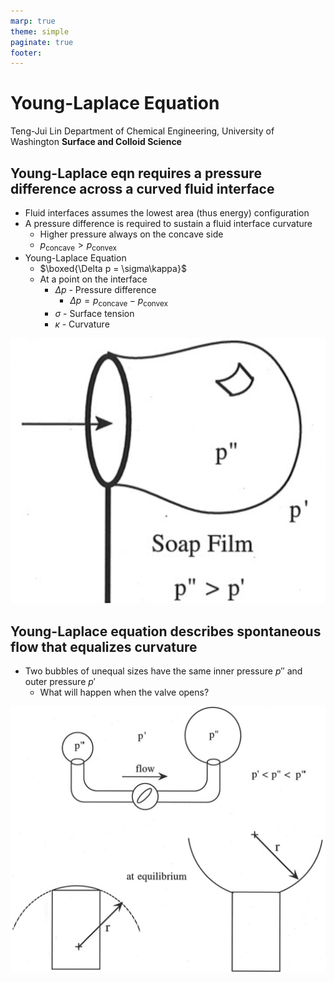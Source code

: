 ```yaml
---
marp: true
theme: simple
paginate: true
footer:
---
```


<!-- headingDivider: 2 -->
<!-- _class: cover -->
# Young-Laplace Equation

Teng-Jui Lin
Department of Chemical Engineering, University of Washington
**Surface and Colloid Science**

## Young-Laplace eqn requires a pressure difference across a curved fluid interface
<!-- _class: seventy -->
- Fluid interfaces assumes the lowest area (thus energy) configuration
- A pressure difference is required to sustain a fluid interface curvature
  - Higher pressure always on the concave side
  - $p_{\text{concave}} > p_{\text{convex}}$
- Young-Laplace Equation
  - $\boxed{\Delta p = \sigma\kappa}$
  - At a point on the interface
    - $\Delta p$ - Pressure difference
      - $\Delta p = p_{\text{concave}} - p_{\text{convex}}$
    - $\sigma$ - Surface tension
    - $\kappa$ - Curvature

![width:350px](curved-soap-film.png)

## Young-Laplace equation describes spontaneous flow that equalizes curvature

- Two bubbles of unequal sizes have the same inner pressure $p''$ and outer pressure $p'$
  - What will happen when the valve opens?

![height:450px](spontaneous-flow-soap-bubble.png)
